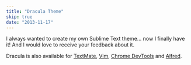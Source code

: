 ```yaml
---
title: "Dracula Theme"
skip: true
date: "2013-11-17"
---
```


I always wanted to create my own Sublime Text theme... now I finally have it! And I would love to
receive your feedback about it.

Dracula is also available for [TextMate](http://macromates.com/),
[Vim](http://www.vim.org/), [Chrome DevTools](https://developers.google.com/chrome-developer-tools/)
and [Alfred](http://www.alfredapp.com/).
